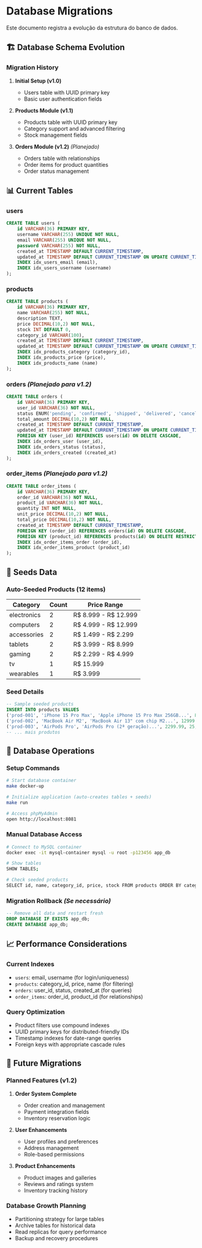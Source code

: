 # Database Migrations

Este documento registra a evolução da estrutura do banco de dados.

## 🏗️ Database Schema Evolution

### Migration History

1. **Initial Setup (v1.0)**
   - Users table with UUID primary key
   - Basic user authentication fields

2. **Products Module (v1.1)** 
   - Products table with UUID primary key
   - Category support and advanced filtering
   - Stock management fields

3. **Orders Module (v1.2)** *(Planejado)*
   - Orders table with relationships
   - Order items for product quantities
   - Order status management

## 📊 Current Tables

### users
```sql
CREATE TABLE users (
    id VARCHAR(36) PRIMARY KEY,
    username VARCHAR(255) UNIQUE NOT NULL,
    email VARCHAR(255) UNIQUE NOT NULL,
    password VARCHAR(255) NOT NULL,
    created_at TIMESTAMP DEFAULT CURRENT_TIMESTAMP,
    updated_at TIMESTAMP DEFAULT CURRENT_TIMESTAMP ON UPDATE CURRENT_TIMESTAMP,
    INDEX idx_users_email (email),
    INDEX idx_users_username (username)
);
```

### products  
```sql
CREATE TABLE products (
    id VARCHAR(36) PRIMARY KEY,
    name VARCHAR(255) NOT NULL,
    description TEXT,
    price DECIMAL(10,2) NOT NULL,
    stock INT DEFAULT 0,
    category_id VARCHAR(100),
    created_at TIMESTAMP DEFAULT CURRENT_TIMESTAMP,
    updated_at TIMESTAMP DEFAULT CURRENT_TIMESTAMP ON UPDATE CURRENT_TIMESTAMP,
    INDEX idx_products_category (category_id),
    INDEX idx_products_price (price),
    INDEX idx_products_name (name)
);
```

### orders *(Planejado para v1.2)*
```sql
CREATE TABLE orders (
    id VARCHAR(36) PRIMARY KEY,
    user_id VARCHAR(36) NOT NULL,
    status ENUM('pending', 'confirmed', 'shipped', 'delivered', 'cancelled') DEFAULT 'pending',
    total_amount DECIMAL(10,2) NOT NULL,
    created_at TIMESTAMP DEFAULT CURRENT_TIMESTAMP,
    updated_at TIMESTAMP DEFAULT CURRENT_TIMESTAMP ON UPDATE CURRENT_TIMESTAMP,
    FOREIGN KEY (user_id) REFERENCES users(id) ON DELETE CASCADE,
    INDEX idx_orders_user (user_id),
    INDEX idx_orders_status (status),
    INDEX idx_orders_created (created_at)
);
```

### order_items *(Planejado para v1.2)*
```sql
CREATE TABLE order_items (
    id VARCHAR(36) PRIMARY KEY,
    order_id VARCHAR(36) NOT NULL,
    product_id VARCHAR(36) NOT NULL,
    quantity INT NOT NULL,
    unit_price DECIMAL(10,2) NOT NULL,
    total_price DECIMAL(10,2) NOT NULL,
    created_at TIMESTAMP DEFAULT CURRENT_TIMESTAMP,
    FOREIGN KEY (order_id) REFERENCES orders(id) ON DELETE CASCADE,
    FOREIGN KEY (product_id) REFERENCES products(id) ON DELETE RESTRICT,
    INDEX idx_order_items_order (order_id),
    INDEX idx_order_items_product (product_id)
);
```

## 🌱 Seeds Data

### Auto-Seeded Products (12 items)

| Category | Count | Price Range |
|----------|-------|-------------|
| electronics | 2 | R$ 8.999 - R$ 12.999 |
| computers | 2 | R$ 4.999 - R$ 12.999 |
| accessories | 2 | R$ 1.499 - R$ 2.299 |
| tablets | 2 | R$ 3.999 - R$ 8.999 |
| gaming | 2 | R$ 2.299 - R$ 4.999 |
| tv | 1 | R$ 15.999 |
| wearables | 1 | R$ 3.999 |

### Seed Details
```sql
-- Sample seeded products
INSERT INTO products VALUES
('prod-001', 'iPhone 15 Pro Max', 'Apple iPhone 15 Pro Max 256GB...', 8999.99, 15, 'electronics', NOW(), NOW()),
('prod-002', 'MacBook Air M2', 'MacBook Air 13" com chip M2...', 12999.99, 8, 'computers', NOW(), NOW()),
('prod-003', 'AirPods Pro', 'AirPods Pro (2ª geração)...', 2299.99, 25, 'accessories', NOW(), NOW()),
-- ... mais produtos
```

## 🔧 Database Operations

### Setup Commands
```bash
# Start database container
make docker-up

# Initialize application (auto-creates tables + seeds)
make run

# Access phpMyAdmin
open http://localhost:8081
```

### Manual Database Access
```bash
# Connect to MySQL container
docker exec -it mysql-container mysql -u root -p123456 app_db

# Show tables
SHOW TABLES;

# Check seeded products
SELECT id, name, category_id, price, stock FROM products ORDER BY category_id;
```

### Migration Rollback *(Se necessário)*
```sql
-- Remove all data and restart fresh
DROP DATABASE IF EXISTS app_db;
CREATE DATABASE app_db;
```

## 📈 Performance Considerations

### Current Indexes
- `users`: email, username (for login/uniqueness)
- `products`: category_id, price, name (for filtering)
- `orders`: user_id, status, created_at (for queries)
- `order_items`: order_id, product_id (for relationships)

### Query Optimization
- Product filters use compound indexes
- UUID primary keys for distributed-friendly IDs
- Timestamp indexes for date-range queries
- Foreign keys with appropriate cascade rules

## 🚀 Future Migrations

### Planned Features (v1.2)
1. **Order System Complete**
   - Order creation and management
   - Payment integration fields
   - Inventory reservation logic

2. **User Enhancements**
   - User profiles and preferences
   - Address management
   - Role-based permissions

3. **Product Enhancements**
   - Product images and galleries
   - Reviews and ratings system
   - Inventory tracking history

### Database Growth Planning
- Partitioning strategy for large tables
- Archive tables for historical data
- Read replicas for query performance
- Backup and recovery procedures